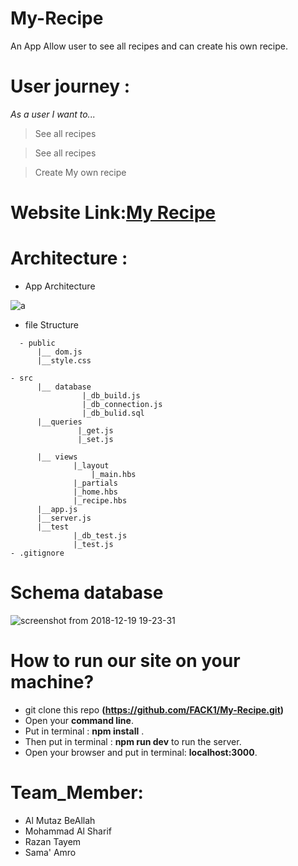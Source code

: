 # My-Recipe
An App Allow user to see all recipes and can create his own recipe.
 
 # User journey :
 *As a user I want to...*
 
> See all recipes

> See all recipes

> Create My own recipe

 
# Website Link:[My Recipe](https://fack1-recipes.herokuapp.com/)


# Architecture :

- App Architecture 

![a](https://user-images.githubusercontent.com/35188117/50219886-442a1900-0399-11e9-8caa-c55815db257a.png)

- file Structure 

```
  - public 
      |__ dom.js
      |__style.css

- src 
      |__ database
                |_db_build.js
                |_db_connection.js
                |_db_bulid.sql
      |__queries
               |_get.js
               |_set.js
                      
      |__ views
              |_layout
                  |_main.hbs
              |_partials
              |_home.hbs
              |_recipe.hbs
      |__app.js
      |__server.js
      |__test
              |_db_test.js
              |_test.js
- .gitignore
  ```
 
# Schema database
![screenshot from 2018-12-19 19-23-31](https://user-images.githubusercontent.com/41734542/50236697-c3ccdd80-03c3-11e9-8e27-b9fe0e4edfcd.png)

# How to run our site on your machine?
- git clone this repo **(https://github.com/FACK1/My-Recipe.git)**
- Open your **command line**.
- Put in terminal : **npm install** .
- Then put in terminal : **npm run dev** to run the server.
- Open your browser and put in terminal: **localhost:3000**.

# Team_Member:
  - Al Mutaz BeAllah 
  - Mohammad Al Sharif
  - Razan Tayem
  - Sama' Amro
